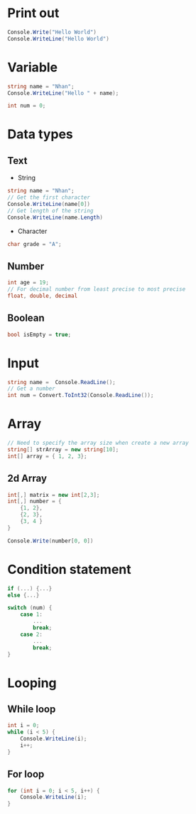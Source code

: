 # Print out
``` C#
Console.Write("Hello World")
Console.WriteLine("Hello World")
```
# Variable
``` C#
string name = "Nhan";
Console.WriteLine("Hello " + name);

int num = 0;
```

# Data types
## Text
- String
``` C#
string name = "Nhan";
// Get the first character
Console.WriteLine(name[0])
// Get length of the string
Console.WriteLine(name.Length)
```
- Character
``` C#
char grade = "A";
```
## Number
``` C#
int age = 19;
// For decimal number from least precise to most precise
float, double, decimal
```
## Boolean
``` C#
bool isEmpty = true;
```

# Input
``` C#
string name =  Console.ReadLine();
// Get a number
int num = Convert.ToInt32(Console.ReadLine());
```

# Array
``` C#
// Need to specify the array size when create a new array
string[] strArray = new string[10];
int[] array = { 1, 2, 3};
```
## 2d Array
``` C#
int[,] matrix = new int[2,3];
int[,] number = {
    {1, 2},
    {2, 3},
    {3, 4 }
}

Console.Write(number[0, 0])
```

# Condition statement
``` C#
if (...) {...}
else {...}

switch (num) {
    case 1:
        ...
        break;
    case 2:
        ...
        break;
}
```

# Looping 
## While loop
``` C#
int i = 0;
while (i < 5) {
    Console.WriteLine(i);
    i++;
}
```
## For loop
``` C#
for (int i = 0; i < 5, i++) {
    Console.WriteLine(i);
}
```